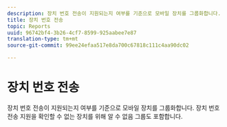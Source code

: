 ```yaml
---
description: 장치 번호 전송이 지원되는지 여부를 기준으로 모바일 장치를 그룹화합니다. 장치 번호 전송 지원을 확인할 수 없는 장치를 위해 알 수 없음 그룹도 포함합니다.
title: 장치 번호 전송
topic: Reports
uuid: 96742bf4-3b26-4cf7-8599-925aabee7e87
translation-type: tm+mt
source-git-commit: 99ee24efaa517e8da700c67818c111c4aa90dc02

---
```



# 장치 번호 전송

장치 번호 전송이 지원되는지 여부를 기준으로 모바일 장치를 그룹화합니다. 장치 번호 전송 지원을 확인할 수 없는 장치를 위해 알 수 없음 그룹도 포함합니다.

